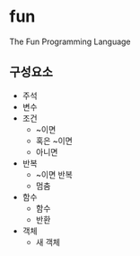 # fun
The Fun Programming Language

## 구성요소
- 주석
- 변수
- 조건
  - ~이면
  - 혹은 ~이면
  - 아니면
- 반복
  - ~이면 반복
  - 멈춤
- 함수
  - 함수
  - 반환
- 객체
  - 새 객체
